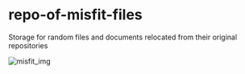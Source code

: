 # repo-of-misfit-files
Storage for random files and documents relocated from their original repositories


![misfit_img](https://github.com/user-attachments/assets/bf6f58a4-a192-42a4-8ed6-d3e9d41cc74c)

